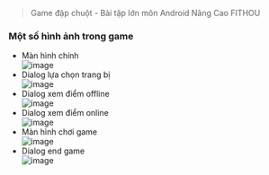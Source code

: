 > Game đập chuột - Bài tập lớn môn Android Nâng Cao FITHOU
### Một số hình ảnh trong game
- Màn hình chính<br/>
![image](https://user-images.githubusercontent.com/96472746/178459460-722ab47c-ba14-4256-a69c-0bee46afa71e.png)
- Dialog lựa chọn trang bị<br/>
![image](https://user-images.githubusercontent.com/96472746/178459827-e18c9906-f0d6-47bc-9828-d1b940961015.png)
- Dialog xem điểm offline<br/>
![image](https://user-images.githubusercontent.com/96472746/178459991-fb02f15e-5424-4c7c-a338-f9dd465d9ca3.png)
- Dialog xem điểm online<br/>
![image](https://user-images.githubusercontent.com/96472746/178460063-4a6c35fb-3ac8-4ba6-8c7f-c9377f4694bd.png)
- Màn hình chơi game<br/>
![image](https://user-images.githubusercontent.com/96472746/178460172-d27aefab-145a-4f6a-8719-9c8e62af6c25.png)
- Dialog end game<br/>
![image](https://user-images.githubusercontent.com/96472746/178460268-0ca08ed0-55b5-43ae-9c06-a359214f72ad.png)


